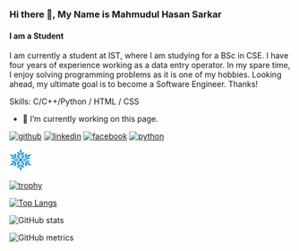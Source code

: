 ### Hi there 👋, My Name is Mahmudul Hasan Sarkar
#### I am a Student
I am currently a student at IST, where I am studying for a BSc in CSE. I have four years of experience working as a data entry operator. In my spare time, I enjoy solving programming problems as it is one of my hobbies. Looking ahead, my ultimate goal is to become a Software Engineer. Thanks!

Skills: C/C++/Python / HTML / CSS

- 🔭 I’m currently working on this page. 


[<img src='https://cdn.jsdelivr.net/npm/simple-icons@3.0.1/icons/github.svg' alt='github' height='40'>](https://github.com/Mahmud256)  [<img src='https://cdn.jsdelivr.net/npm/simple-icons@3.0.1/icons/linkedin.svg' alt='linkedin' height='40'>](https://www.linkedin.com/in/Mahmudul/)  [<img src='https://cdn.jsdelivr.net/npm/simple-icons@3.0.1/icons/facebook.svg' alt='facebook' height='40'>](https://www.facebook.com/Mahmudul)  [<img src='https://cdn.jsdelivr.net/npm/simple-icons@3.0.1/icons/python.svg' alt='python' height='40'>](https://www.python.org/)  

<a href='https://archiveprogram.github.com/'><img src='https://raw.githubusercontent.com/acervenky/animated-github-badges/master/assets/acbadge.gif' width='40' height='40'></a> 

[![trophy](https://github-profile-trophy.vercel.app/?username=Mahmud256)](https://github.com/ryo-ma/github-profile-trophy)

[![Top Langs](https://github-readme-stats.vercel.app/api/top-langs/?username=Mahmud256)](https://github.com/anuraghazra/github-readme-stats)

![GitHub stats](https://github-readme-stats.vercel.app/api?username=Mahmud256&show_icons=true)  

![GitHub metrics](https://metrics.lecoq.io/Mahmud256)  


